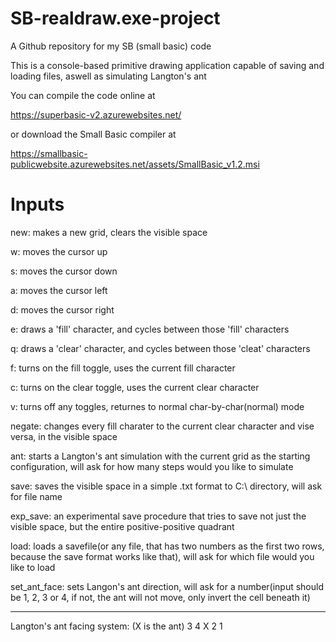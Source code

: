 # SB-realdraw.exe-project
A Github repository for my SB (small basic) code

This is a console-based primitive drawing application capable of saving and loading files, aswell as simulating Langton's ant

You can compile the code online at 

https://superbasic-v2.azurewebsites.net/ 

or download the Small Basic compiler at 

https://smallbasic-publicwebsite.azurewebsites.net/assets/SmallBasic_v1.2.msi

# Inputs

new: makes a new grid, clears the visible space

w: moves the cursor up

s: moves the cursor down

a: moves the cursor left

d: moves the cursor right

e: draws a 'fill' character, and cycles between those 'fill' characters

q: draws a 'clear' character, and cycles between those 'cleat' characters

f: turns on the fill toggle, uses the current fill character

c: turns on the clear toggle, uses the current clear character

v: turns off any toggles, returnes to normal char-by-char(normal) mode

negate: changes every fill charater to the current clear character and vise versa, in the visible space

ant: starts a Langton's ant simulation with the current grid as the starting configuration, will ask for how many steps would you like to simulate

save: saves the visible space in a simple .txt format to C:\ directory, will ask for file name

exp_save: an experimental save procedure that tries to save not just the visible space, but the entire positive-positive quadrant

load: loads a savefile(or any file, that has two numbers as the first two rows, because the save format works like that), will ask for which file would you like to load

set_ant_face: sets Langon's ant direction, will ask for a number(input should be 1, 2, 3 or 4, if not, the ant will not move, only invert the cell beneath it)

---------------------------
Langton's ant facing system:        (X is the ant)
                              3
                            4 X 2
                              1
